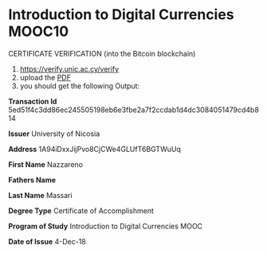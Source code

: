 # Introduction to Digital Currencies MOOC10

CERTIFICATE VERIFICATION (into the Bitcoin blockchain)

1. https://verify.unic.ac.cy/verify
2. upload the [PDF](https://github.com/naszam/certifications/tree/master/university_of_nicosia/nicosia_certificate.pdf)
3. you should get the following Output:

**Transaction Id** 	5ed51f4c3dd86ec245505198eb6e3fbe2a7f2ccdab1d4dc3084051479cd4b814

**Issuer** 	University of Nicosia

**Address** 	1A94iDxxJijPvo8CjCWe4GLUfT6BGTWuUq

**First Name** 	Nazzareno

**Fathers Name** 	

**Last Name** 	Massari

**Degree Type** 	Certificate of Accomplishment

**Program of Study** 	Introduction to Digital Currencies MOOC

**Date of Issue** 	4-Dec-18
